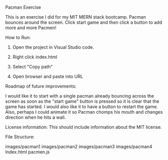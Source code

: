 Pacman Exercise

This is an exercise I did for my MIT MERN stack bootcamp. Pacman bounces around the screen. Click start game and then click a button to add more and more Pacmen!

How to Run:

1. Open the project in Visual Studio code.

2. Right click index.html

3. Select "Copy path"

4. Open browser and paste into URL

Roadmap of future improvements:

I would like it to start with a single pacman already bouncing across the screen as soon as the "start game" button is pressed so it is clear that the game has started. I would also like it to have a button to restart the game. Also, perhaps I could animate it so Pacman chomps his mouth and changes direction when he hits a wall.

License information: This should include information about the MIT license.

File Structure:

images/pacman1
images/pacman2
images/pacman3
images/pacman4
Index.html
pacmen.js
